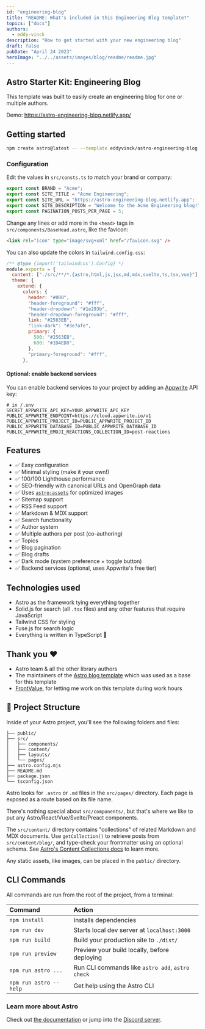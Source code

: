 ```yaml
---
id: "engineering-blog"
title: "README: What's included in this Engineering Blog template?"
topics: ["docs"]
authors:
  - eddy-vinck
description: "How to get started with your new engineering blog"
draft: false
pubDate: "April 24 2023"
heroImage: "../../assets/images/blog/readme/readme.jpg"
---
```


## Astro Starter Kit: Engineering Blog

This template was built to easily create an engineering blog for one or multiple authors.

Demo: <https://astro-engineering-blog.netlify.app/>

## Getting started

```bash
npm create astro@latest -- --template eddyvinck/astro-engineering-blog
```

### Configuration

Edit the values in `src/consts.ts` to match your brand or company:

```ts
export const BRAND = "Acme";
export const SITE_TITLE = "Acme Engineering";
export const SITE_URL = "https://astro-engineering-blog.netlify.app";
export const SITE_DESCRIPTION = "Welcome to the Acme Engineering blog!";
export const PAGINATION_POSTS_PER_PAGE = 5;
```

Change any lines or add more in the `<head>` tags in `src/components/BaseHead.astro`, like the favicon:

```html
<link rel="icon" type="image/svg+xml" href="/favicon.svg" />
```

You can also update the colors in `tailwind.config.css`:

```js
/** @type {import('tailwindcss').Config} */
module.exports = {
  content: ["./src/**/*.{astro,html,js,jsx,md,mdx,svelte,ts,tsx,vue}"],
  theme: {
    extend: {
      colors: {
        header: "#000",
        "header-foreground": "#fff",
        "header-dropdown": "#1e293b",
        "header-dropdown-foreground": "#fff",
        link: "#2563EB",
        "link-dark": "#3e7afe",
        primary: {
          500: "#2563EB",
          600: "#1D4ED8",
        },
        "primary-foreground": "#fff",
      },
```

#### Optional: enable backend services

You can enable backend services to your project by adding an [Appwrite](https://appwrite.io/) API key:

```
# in /.env
SECRET_APPWRITE_API_KEY=YOUR_APPWRITE_API_KEY
PUBLIC_APPWRITE_ENDPOINT=https://cloud.appwrite.io/v1
PUBLIC_APPWRITE_PROJECT_ID=PUBLIC_APPWRITE_PROJECT_ID
PUBLIC_APPWRITE_DATABASE_ID=PUBLIC_APPWRITE_DATABASE_ID
PUBLIC_APPWRITE_EMOJI_REACTIONS_COLLECTION_ID=post-reactions
```

## Features

- ✅ Easy configuration
- ✅ Minimal styling (make it your own!)
- ✅ 100/100 Lighthouse performance
- ✅ SEO-friendly with canonical URLs and OpenGraph data
- ✅ Uses [`astro:assets`](https://docs.astro.build/en/guides/assets/) for optimized images
- ✅ Sitemap support
- ✅ RSS Feed support
- ✅ Markdown & MDX support
- ✅ Search functionality
- ✅ Author system
- ✅ Multiple authors per post (co-authoring)
- ✅ Topics
- ✅ Blog pagination
- ✅ Blog drafts
- ✅ Dark mode (system preference + toggle button)
- ✅ Backend services (optional, uses Appwrite's free tier)

## Technologies used

- Astro as the framework tying everything together
- Solid.js for search (all `.tsx` files) and any other features that require JavaScript
- Tailwind CSS for styling
- Fuse.js for search logic
- Everything is written in TypeScript 💙

## Thank you ❤️

- Astro team & all the other library authors
- The maintainers of the [Astro blog template](https://github.com/withastro/astro/tree/latest/examples/blog?on=github) which was used as a base for this template
- [FrontValue](https://frontvalue.nl/), for letting me work on this template during work hours

## 🚀 Project Structure

Inside of your Astro project, you'll see the following folders and files:

```plaintext
├── public/
├── src/
│   ├── components/
│   ├── content/
│   ├── layouts/
│   └── pages/
├── astro.config.mjs
├── README.md
├── package.json
└── tsconfig.json
```

Astro looks for `.astro` or `.md` files in the `src/pages/` directory. Each page is exposed as a route based on its file name.

There's nothing special about `src/components/`, but that's where we like to put any Astro/React/Vue/Svelte/Preact components.

The `src/content/` directory contains "collections" of related Markdown and MDX documents. Use `getCollection()` to retrieve posts from `src/content/blog/`, and type-check your frontmatter using an optional schema. See [Astro's Content Collections docs](https://docs.astro.build/en/guides/content-collections/) to learn more.

Any static assets, like images, can be placed in the `public/` directory.

## CLI Commands

All commands are run from the root of the project, from a terminal:

| Command                | Action                                           |
| :--------------------- | :----------------------------------------------- |
| `npm install`          | Installs dependencies                            |
| `npm run dev`          | Starts local dev server at `localhost:3000`      |
| `npm run build`        | Build your production site to `./dist/`          |
| `npm run preview`      | Preview your build locally, before deploying     |
| `npm run astro ...`    | Run CLI commands like `astro add`, `astro check` |
| `npm run astro --help` | Get help using the Astro CLI                     |

### Learn more about Astro

Check out [the documentation](https://docs.astro.build) or jump into the [Discord server](https://astro.build/chat).
